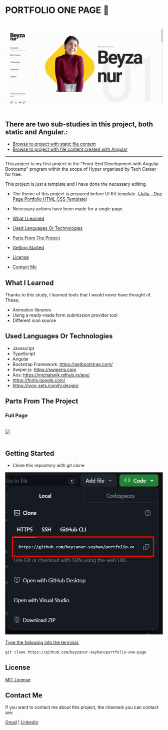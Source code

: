 # PORTFOLIO ONE PAGE 👩

![View](https://raw.githubusercontent.com/beyzanur-seyhan/portfolio-one-page/static/static/readme-files/header.gif)

## There are two sub-studies in this project, both static and Angular.:

- [Browse to project with static file content](https://github.com/beyzanur-seyhan/portfolio-one-page/tree/main/static)
- [Browse to project with file content created with Angular](https://github.com/beyzanur-seyhan/portfolio-one-page/tree/main/angular)

--------------------------------------------------------------------------------------------------------

This project is my first project in the "Front-End Development with Angular Bootcamp" program within the scope of Hyper organized by Tech Career for free.

This project is just a template and I have done the necessary editing.

- The theme of this project is prepared before UI Kit template. ([Julia - One Page Portfolio HTML CSS Template](https://templatesjungle.gumroad.com/l/julia-onepage-portfolio))
- Necessary actions have been made for a single page. 

- [What I Learned](#what-i-learned)

- [Used Languages Or Technologies](#used-languages-or-technologies)

- [Parts From The Project](#parts-from-the-project) <br/>

- [Getting Started](#getting-started)

- [License](#license)

- [Contact Me](#contact-me)


## What I Learned

Thanks to this study, I learned tools that I would never have thought of. These;

- Animation libraries
- Using a ready-made form submission provider tool
- Different icon source

## Used Languages Or Technologies 

- Javascript
- TypeScript
- Angular
- Bootstrap Framework: https://getbootstrap.com/
- Swiper.js: https://swiperjs.com
- Aos: https://michalsnik.github.io/aos/
- https://fonts.google.com/
- https://icon-sets.iconify.design/

## Parts From The Project

### Full Page

<br>
<img src="https://github.com/beyzanur-seyhan/portfolio-one-page/blob/static/static/readme-files/full-page.gif?raw=true">
<br><br>

## Getting Started

- Clone this repository with git clone

![Clone-Repository](https://github.com/beyzanur-seyhan/portfolio-one-page/blob/static/static/readme-files/clone-repo.png?raw=true)

<u>Type the following into the terminal:</u>

```
git clone https://github.com/beyzanur-seyhan/portfolio-one-page
```

## License

[MIT License]()

## Contact Me

If you want to contact me about this project, the channels you can contact are:

[Gmail](mailto:info@beyzanurseyhan.com) | [Linkedin](https://www.linkedin.com/in/beyzanurseyhan/)
